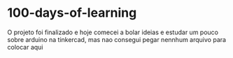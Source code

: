 # 100-days-of-learning
O projeto foi finalizado e hoje comecei a bolar ideias e estudar um pouco sobre arduino na tinkercad, mas nao consegui pegar nennhum arquivo para colocar aqui





